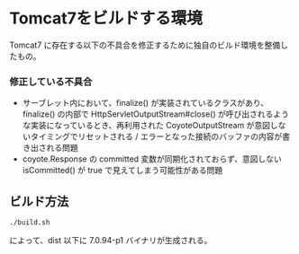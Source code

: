 # Tomcat7をビルドする環境

Tomcat7 に存在する以下の不具合を修正するために独自のビルド環境を整備したもの。

### 修正している不具合
- サーブレット内において、finalize() が実装されているクラスがあり、finalize() の内部で HttpServletOutputStream#close() が呼び出されるような実装になっているとき、再利用された CoyoteOutputStream が意図しないタイミングでリセットされる / エラーとなった接続のバッファの内容が書き出される問題
- coyote.Response の committed 変数が同期化されておらず、意図しない isCommitted() が true で見えてしまう可能性がある問題

## ビルド方法
```
./build.sh
```
によって、dist 以下に 7.0.94-p1 バイナリが生成される。
